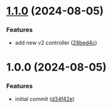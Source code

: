 # [1.1.0](https://github.com/nerdware-dev/nw-semantic-release/compare/v1.0.0...v1.1.0) (2024-08-05)


### Features

* add new v2 controller ([28bed4c](https://github.com/nerdware-dev/nw-semantic-release/commit/28bed4caf6ec227ef9347772e78d1c43ece8b494))

# 1.0.0 (2024-08-05)


### Features

* initial commit ([d34f42e](https://github.com/nerdware-dev/nw-semantic-release/commit/d34f42e02f049c5be8c5c523c71383b89831a369))
